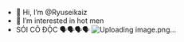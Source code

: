 - 👋 Hi, I’m @Ryuseikaiz
- 👀 I’m interested in hot men
- SÓI CÔ ĐỘC 🗣️🗣️🗣️🗣️
![Uploading image.png…]()
